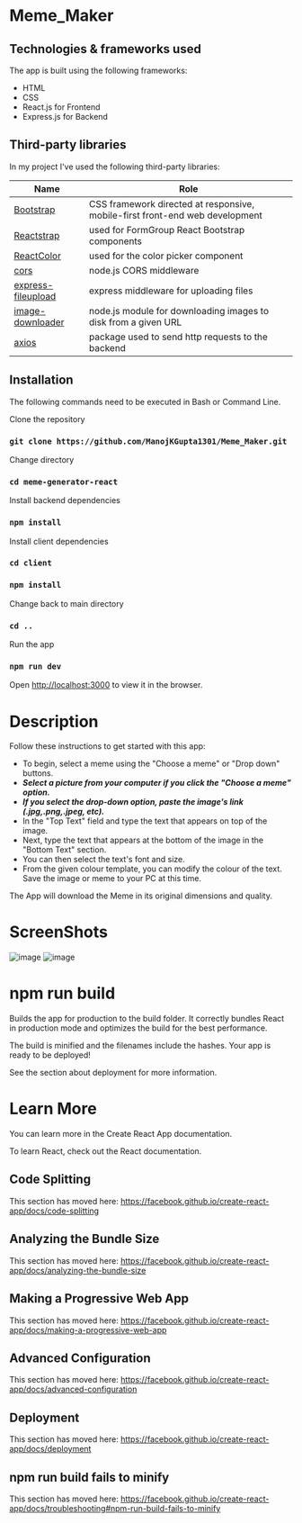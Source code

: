 # Meme_Maker

## Technologies & frameworks used

The app is built using the following frameworks:
* HTML
* CSS
* React.js for Frontend
* Express.js for Backend

## Third-party libraries

In my project I've used the following third-party libraries:

Name | Role
--- | ---
[Bootstrap](https://getbootstrap.com/) | CSS framework directed at responsive, mobile-first front-end web development
[Reactstrap](https://reactstrap.github.io/) | used for FormGroup React Bootstrap components
[ReactColor](https://casesandberg.github.io/react-color/) | used for the color picker component
[cors](https://expressjs.com/en/resources/middleware/cors.html) | node.js CORS middleware
[express-fileupload](https://www.npmjs.com/package/express-fileupload)| express middleware for uploading files
[image-downloader](https://www.npmjs.com/package/image-downloader) | node.js module for downloading images to disk from a given URL
[axios](https://www.npmjs.com/package/axios)| package used to send http requests to the backend


## Installation

The following commands need to be executed in Bash or Command Line.

Clone the repository

### `git clone https://github.com/ManojKGupta1301/Meme_Maker.git`

Change directory

### `cd meme-generator-react`

Install backend dependencies

### `npm install`

Install client dependencies

### `cd client`
### `npm install`

Change back to main directory
### `cd ..`

Run the app

### `npm run dev`

Open [http://localhost:3000](http://localhost:3000) to view it in the browser.

# Description
Follow these instructions to get started with this app:
* To begin, select a meme using the "Choose a meme" or "Drop down" buttons.
* ***Select a picture from your computer if you click the "Choose a meme" option.***
* ***If you select the drop-down option, paste the image's link (.jpg,.png,.jpeg, etc).***
* In the "Top Text" field and type the text that appears on top of the image.
* Next, type the text that appears at the bottom of the image in the "Bottom Text" section.
* You can then select the text's font and size.
* From the given colour template, you can modify the colour of the text.
Save the image or meme to your PC at this time.

The App will download the Meme in its original dimensions and quality.

# ScreenShots
![image](https://user-images.githubusercontent.com/102594211/160602941-156f2ce9-ee68-4d17-84f6-688e01233e8f.png)
![image](https://user-images.githubusercontent.com/102594211/160602971-844c4d09-4e40-48c9-8d48-da8163b4d615.png)



# npm run build
Builds the app for production to the build folder. It correctly bundles React in production mode and optimizes the build for the best performance.

The build is minified and the filenames include the hashes. Your app is ready to be deployed!

See the section about deployment for more information.

# Learn More
You can learn more in the Create React App documentation.

To learn React, check out the React documentation.

## Code Splitting
This section has moved here: https://facebook.github.io/create-react-app/docs/code-splitting

## Analyzing the Bundle Size
This section has moved here: https://facebook.github.io/create-react-app/docs/analyzing-the-bundle-size

## Making a Progressive Web App
This section has moved here: https://facebook.github.io/create-react-app/docs/making-a-progressive-web-app

## Advanced Configuration
This section has moved here: https://facebook.github.io/create-react-app/docs/advanced-configuration

## Deployment
This section has moved here: https://facebook.github.io/create-react-app/docs/deployment

## npm run build fails to minify
This section has moved here: https://facebook.github.io/create-react-app/docs/troubleshooting#npm-run-build-fails-to-minify


